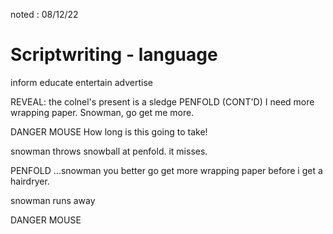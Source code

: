 noted : 08/12/22

# Scriptwriting - language

inform
educate
entertain
advertise

REVEAL: the colnel's present is a sledge
PENFOLD (CONT'D)
I need more wrapping paper. Snowman, go get me more.

DANGER MOUSE
How long is this going to take!

snowman throws snowball at penfold. it misses.

PENFOLD
...snowman you better go get more wrapping paper before i get a hairdryer.

snowman runs away

DANGER MOUSE
